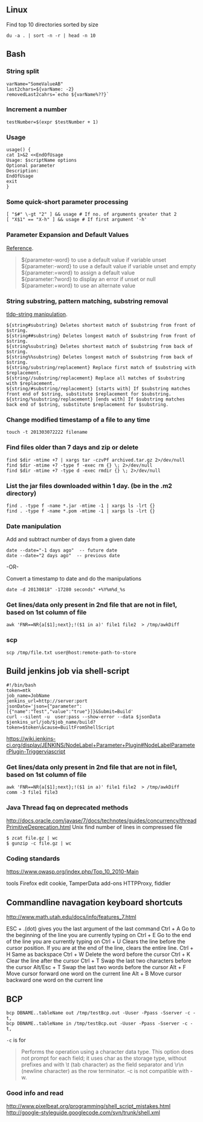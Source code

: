 ## Linux

Find top 10 directories sorted by size

    du -a . | sort -n -r | head -n 10

## Bash

### String split

    varName="SomeValueAB"
    last2chars=${varName: -2}
    removedLast2cahrs=`echo ${varName%??}`

### Increment a number
    testNumber=$(expr $testNumber + 1)

### Usage

	usage() {
	cat 1>&2 <<EndOfUsage
	Usage: $scriptName options
	Optional parameter
	Description:
	EndOfUsage
	exit
	}

### Some quick-short parameter processing

    [ "$#" \-gt "2" ] && usage # If no. of arguments greater that 2
    [ "X$1" == "X-h" ] && usage # If first argument '-h'

### Parameter Expansion and Default Values 
[Reference](http://www.debuntu.org/how-to-bash-parameter-expansion-and-default-values).

> ${parameter-word}  to use a default value if variable unset  
> ${parameter:-word} to use a default value if variable unset and empty  
> ${parameter:=word} to assign a default value  
> ${parameter:?word} to display an error if unset or null  
> ${parameter:+word} to use an alternate value

### String substring, pattern matching, substring removal 
[tldp-string manipulation](http://tldp.org/LDP/abs/html/string-manipulation.html).

	${string#substring} Deletes shortest match of $substring from front of $string.
	${string##substring} Deletes longest match of $substring from front of $string.
	${string%substring} Deletes shortest match of $substring from back of $string.
	${string%%substring} Deletes longest match of $substring from back of $string.
	${string/substring/replacement} Replace first match of $substring with $replacement.
	${string//substring/replacement} Replace all matches of $substring with $replacement.
	${string/#substring/replacement} [starts with] If $substring matches front end of $string, substitute $replacement for $substring.
	${string/%substring/replacement} [ends with] If $substring matches back end of $string, substitute $replacement for $substring.

### Change modified timestamp of a file to any time

	touch -t 201303072222 filename

### Find files older than 7 days and zip or delete

    find $dir -mtime +7 | xargs tar -czvPf archived.tar.gz 2>/dev/null
    find $dir -mtime +7 -type f -exec rm {} \; 2>/dev/null
    find $dir -mtime +7 -type d -exec rmdir {} \; 2>/dev/null

### List the jar files downloaded within 1 day. (be in the .m2 directory)

    find . -type f -name *.jar -mtime -1 | xargs ls -lrt {}
    find . -type f -name *.pom -mtime -1 | xargs ls -lrt {}


### Date manipulation
Add and subtract number of days from a given date

    date --date="-1 days ago"  -- future date
    date --date="2 days ago"  -- previous date

-OR-

Convert a timestamp to date and do the manipulations

    date -d 20130818" -17280 seconds" +%Y%m%d_%s

### Get lines/data only present in 2nd file that are not in file1, based on 1st column of file

    awk 'FNR==NR{a[$1];next};!($1 in a)' file1 file2  > /tmp/awkDiff

### scp

    scp /tmp/file.txt user@host:remote-path-to-store




## Build jenkins job via shell-script

    #!/bin/bash
    token=mtk
    job_name=JobName
    jenkins_url=http://server:port
    jsonDate='json={"parameter":[{"name":"Test","value":"true"}]}&Submit=Build'
    curl --silent -u  user:pass --show-error --data $jsonData $jenkins_url/job/$job_name/build?token=$token\&cause=BuiltFromShellScript

https://wiki.jenkins-ci.org/display/JENKINS/NodeLabel+Parameter+Plugin#NodeLabelParameterPlugin-Triggerviascript


### Get lines/data only present in 2nd file that are not in file1, based on 1st column of file

    awk 'FNR==NR{a[$1];next};!($1 in a)' file1 file2  > /tmp/awkDiff
    comm -3 file1 file3

### Java Thread faq on deprecated methods 
http://docs.oracle.com/javase/7/docs/technotes/guides/concurrency/threadPrimitiveDeprecation.html
Unix find number of lines in compressed file

    $ zcat file.gz | wc
    $ gunzip -c file.gz | wc

### Coding standards

https://www.owasp.org/index.php/Top_10_2010-Main

tools 
Firefox edit cookie, TamperData add-ons
HTTPProxy, fiddler

## Commandline navagation keyboard shortcuts
http://www.math.utah.edu/docs/info/features_7.html

ESC + .(dot)  gives you the last argument of the last command
Ctrl + A      Go to the beginning of the line you are currently typing on 
Ctrl + E      Go to the end of the line you are currently typing on
Ctrl + U      Clears the line before the cursor position. If you are at the end of the line, clears the entire line.
Ctrl + H      Same as backspace
Ctrl + W      Delete the word before the cursor 
Ctrl + K      Clear the line after the cursor
Ctrl + T      Swap the last two characters before the cursor 
Alt/Esc + T   Swap the last two words before the cursor 
Alt + F       Move cursor forward one word on the current line 
Alt + B       Move cursor backward one word on the current line


## BCP

    bcp DBNAME..tableName out /tmp/testBcp.out -Uuser -Ppass -Sserver -c -t,
    bcp DBNAME..tableName in /tmp/testBcp.out -Uuser -Ppass -Sserver -c -t,
    
`-c` is for 
> Performs the operation using a character data type. This option does not prompt for each field; it uses char as the storage type, without prefixes and with \t (tab character) as the field separator and \r\n (newline character) as the row terminator. -c is not compatible with -w.

### Good info and read

http://www.pixelbeat.org/programming/shell_script_mistakes.html  
http://google-styleguide.googlecode.com/svn/trunk/shell.xml  
